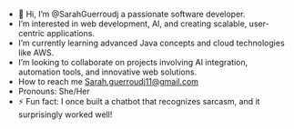 - 👋 Hi, I’m @SarahGuerroudj a passionate software developer.
-  I’m interested in web development, AI, and creating scalable, user-centric applications.
-  I’m currently learning advanced Java concepts and cloud technologies like AWS.
-  I’m looking to collaborate on projects involving AI integration, automation tools, and innovative web solutions.
-  How to reach me Sarah.guerroudj11@gmail.com
-  Pronouns: She/Her
- ⚡ Fun fact:  I once built a chatbot that recognizes sarcasm, and it surprisingly worked well!

<!---
SarahGuerroudj/SarahGuerroudj is a ✨ special ✨ repository because its `README.md` (this file) appears on your GitHub profile.
You can click the Preview link to take a look at your changes.
--->

